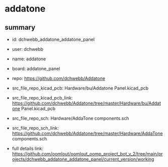# addatone
 
## summary 
* id: dchwebb_addatone_addatone_panel
* user: dchwebb
* name: addatone
* board: addatone_panel
* repo: https://github.com/dchwebb/Addatone
* src_file_repo_kicad_pcb: Hardware/bu/Addatone Panel.kicad_pcb
* src_file_repo_kicad_pcb_link: https://github.com/dchwebb/Addatone/tree/master/Hardware/bu/Addatone Panel.kicad_pcb


* src_file_repo_sch: Hardware/AddaTone components.sch
* src_file_repo_sch_link: https://github.com/dchwebb/Addatone/tree/master/Hardware/AddaTone components.sch
* full details link: https://github.com/oomlout/oomlout_oomp_project_bot_v_2/tree/main/projects/dchwebb_addatone_addatone_panel/current_version/working  








